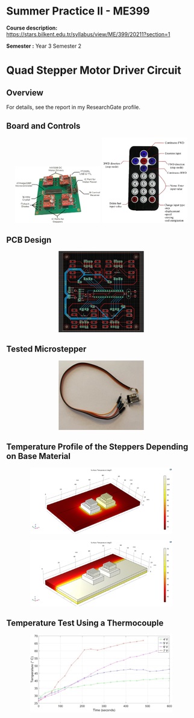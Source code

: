 # Summer Practice II - ME399
**Course description:** https://stars.bilkent.edu.tr/syllabus/view/ME/399/20211?section=1

**Semester :** Year 3 Semester 2

# Quad Stepper Motor Driver Circuit

## Overview
For details, see the report in my ResearchGate profile.

## Board and Controls

<p align="center">
  <img width=45% height=45% src="https://github.com/soly33tworks/ME-PHYS_Undergraduate_Courses/blob/main/ME399-Summer_Practice_II/assets/Design.png">
  <img width=45% height=45% src="https://github.com/soly33tworks/ME-PHYS_Undergraduate_Courses/blob/main/ME399-Summer_Practice_II/assets/Buttons.jpg">
</p>

## PCB Design

<p align="center">
  <img width=45% height=45% src="https://github.com/soly33tworks/ME-PHYS_Undergraduate_Courses/blob/main/ME399-Summer_Practice_II/assets/PCB.jpg">
</p>

## Tested Microstepper

<p align="center">
  <img width=45% height=45% src="https://github.com/soly33tworks/ME-PHYS_Undergraduate_Courses/blob/main/ME399-Summer_Practice_II/assets/Microstepper.jpg">
</p>

## Temperature Profile of the Steppers Depending on Base Material

<p align="center">
  <img width=75% height=75% src="https://github.com/soly33tworks/ME-PHYS_Undergraduate_Courses/blob/main/ME399-Summer_Practice_II/assets/Temp_acrylic.png">
</p>

<p align="center">
  <img width=75% height=75% src="https://github.com/soly33tworks/ME-PHYS_Undergraduate_Courses/blob/main/ME399-Summer_Practice_II/assets/Temp_copper.png">
</p>

## Temperature Test Using a Thermocouple

<p align="center">
  <img width=75% height=75% src="https://github.com/soly33tworks/ME-PHYS_Undergraduate_Courses/blob/main/ME399-Summer_Practice_II/assets/Test.jpg">
</p>

